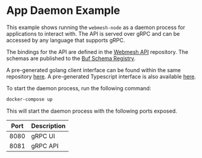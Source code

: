 # App Daemon Example

This example shows running the `webmesh-node` as a daemon process for applications to interact with.
The API is served over gRPC and can be accessed by any language that supports gRPC.

The bindings for the API are defined in the [Webmesh API](https://github.com/webmeshproj/api) repository.
The schemas are published to the [Buf Schema Registry](https://buf.build/webmeshproj/api).

A pre-generated golang client interface can be found within the same repository [here](https://pkg.go.dev/github.com/webmeshproj/api/go/v1#AppDaemonClient).
A pre-generated Typescript interface is also available [here](https://webmeshproj.github.io/api/variables/app_connect.AppDaemon.html).

To start the daemon process, run the following command:

```bash
docker-compose up
```

This will start the daemon process with the following ports exposed.

| Port | Description |
| ---- | ----------- |
| 8080 | gRPC UI     |
| 8081 | gRPC API    |
